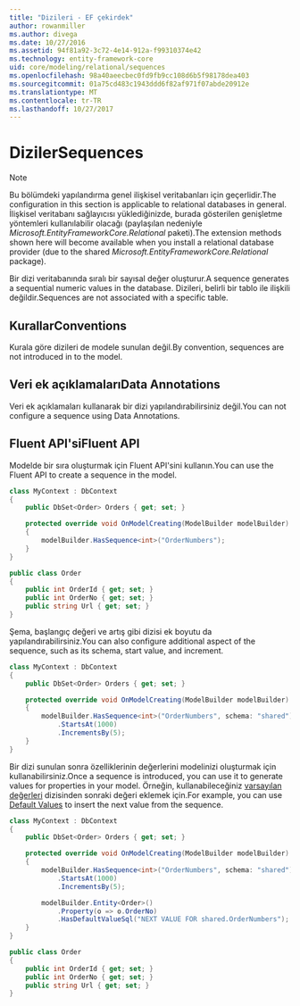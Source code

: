 ```yaml
---
title: "Dizileri - EF çekirdek"
author: rowanmiller
ms.author: divega
ms.date: 10/27/2016
ms.assetid: 94f81a92-3c72-4e14-912a-f99310374e42
ms.technology: entity-framework-core
uid: core/modeling/relational/sequences
ms.openlocfilehash: 98a40aeecbec0fd9fb9cc108d6b5f98178dea403
ms.sourcegitcommit: 01a75cd483c1943ddd6f82af971f07abde20912e
ms.translationtype: MT
ms.contentlocale: tr-TR
ms.lasthandoff: 10/27/2017
---
```

# <a name="sequences"></a><span data-ttu-id="a7553-102">Diziler</span><span class="sxs-lookup"><span data-stu-id="a7553-102">Sequences</span></span>

> [!NOTE]  
> <span data-ttu-id="a7553-103">Bu bölümdeki yapılandırma genel ilişkisel veritabanları için geçerlidir.</span><span class="sxs-lookup"><span data-stu-id="a7553-103">The configuration in this section is applicable to relational databases in general.</span></span> <span data-ttu-id="a7553-104">İlişkisel veritabanı sağlayıcısı yüklediğinizde, burada gösterilen genişletme yöntemleri kullanılabilir olacağı (paylaşılan nedeniyle *Microsoft.EntityFrameworkCore.Relational* paketi).</span><span class="sxs-lookup"><span data-stu-id="a7553-104">The extension methods shown here will become available when you install a relational database provider (due to the shared *Microsoft.EntityFrameworkCore.Relational* package).</span></span>

<span data-ttu-id="a7553-105">Bir dizi veritabanında sıralı bir sayısal değer oluşturur.</span><span class="sxs-lookup"><span data-stu-id="a7553-105">A sequence generates a sequential numeric values in the database.</span></span> <span data-ttu-id="a7553-106">Dizileri, belirli bir tablo ile ilişkili değildir.</span><span class="sxs-lookup"><span data-stu-id="a7553-106">Sequences are not associated with a specific table.</span></span>

## <a name="conventions"></a><span data-ttu-id="a7553-107">Kurallar</span><span class="sxs-lookup"><span data-stu-id="a7553-107">Conventions</span></span>

<span data-ttu-id="a7553-108">Kurala göre dizileri de modele sunulan değil.</span><span class="sxs-lookup"><span data-stu-id="a7553-108">By convention, sequences are not introduced in to the model.</span></span>

## <a name="data-annotations"></a><span data-ttu-id="a7553-109">Veri ek açıklamaları</span><span class="sxs-lookup"><span data-stu-id="a7553-109">Data Annotations</span></span>

<span data-ttu-id="a7553-110">Veri ek açıklamaları kullanarak bir dizi yapılandırabilirsiniz değil.</span><span class="sxs-lookup"><span data-stu-id="a7553-110">You can not configure a sequence using Data Annotations.</span></span>

## <a name="fluent-api"></a><span data-ttu-id="a7553-111">Fluent API'si</span><span class="sxs-lookup"><span data-stu-id="a7553-111">Fluent API</span></span>

<span data-ttu-id="a7553-112">Modelde bir sıra oluşturmak için Fluent API'sini kullanın.</span><span class="sxs-lookup"><span data-stu-id="a7553-112">You can use the Fluent API to create a sequence in the model.</span></span>

<!-- [!code-csharp[Main](samples/core/relational/Modeling/FluentAPI/Samples/Relational/Sequence.cs?highlight=7)] -->
``` csharp
class MyContext : DbContext
{
    public DbSet<Order> Orders { get; set; }

    protected override void OnModelCreating(ModelBuilder modelBuilder)
    {
        modelBuilder.HasSequence<int>("OrderNumbers");
    }
}

public class Order
{
    public int OrderId { get; set; }
    public int OrderNo { get; set; }
    public string Url { get; set; }
}
```

<span data-ttu-id="a7553-113">Şema, başlangıç değeri ve artış gibi dizisi ek boyutu da yapılandırabilirsiniz.</span><span class="sxs-lookup"><span data-stu-id="a7553-113">You can also configure additional aspect of the sequence, such as its schema, start value, and increment.</span></span>

<!-- [!code-csharp[Main](samples/core/relational/Modeling/FluentAPI/Samples/Relational/SequenceConfigured.cs?highlight=7,8,9)] -->
``` csharp
class MyContext : DbContext
{
    public DbSet<Order> Orders { get; set; }

    protected override void OnModelCreating(ModelBuilder modelBuilder)
    {
        modelBuilder.HasSequence<int>("OrderNumbers", schema: "shared")
            .StartsAt(1000)
            .IncrementsBy(5);
    }
}
```

<span data-ttu-id="a7553-114">Bir dizi sunulan sonra özelliklerinin değerlerini modelinizi oluşturmak için kullanabilirsiniz.</span><span class="sxs-lookup"><span data-stu-id="a7553-114">Once a sequence is introduced, you can use it to generate values for properties in your model.</span></span> <span data-ttu-id="a7553-115">Örneğin, kullanabileceğiniz [varsayılan değerleri](default-values.md) dizisinden sonraki değeri eklemek için.</span><span class="sxs-lookup"><span data-stu-id="a7553-115">For example, you can use [Default Values](default-values.md) to insert the next value from the sequence.</span></span>

<!-- [!code-csharp[Main](samples/core/relational/Modeling/FluentAPI/Samples/Relational/SequenceUsed.cs?highlight=11,12,13)] -->
``` csharp
class MyContext : DbContext
{
    public DbSet<Order> Orders { get; set; }

    protected override void OnModelCreating(ModelBuilder modelBuilder)
    {
        modelBuilder.HasSequence<int>("OrderNumbers", schema: "shared")
            .StartsAt(1000)
            .IncrementsBy(5);

        modelBuilder.Entity<Order>()
            .Property(o => o.OrderNo)
            .HasDefaultValueSql("NEXT VALUE FOR shared.OrderNumbers");
    }
}

public class Order
{
    public int OrderId { get; set; }
    public int OrderNo { get; set; }
    public string Url { get; set; }
}
```

